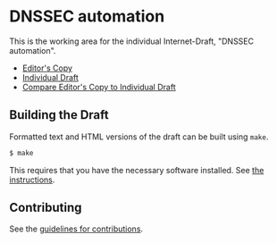 # DNSSEC automation

This is the working area for the individual Internet-Draft, "DNSSEC automation".

* [Editor's Copy](https://ulrichwisser.github.io/draft-wisser-dnssec-automation/#go.draft-wisser-dnssec-automation.html)
* [Individual Draft](https://tools.ietf.org/html/draft-wisser-dnssec-automation)
* [Compare Editor's Copy to Individual Draft](https://ulrichwisser.github.io/draft-wisser-dnssec-automation/#go.draft-wisser-dnssec-automation.diff)

## Building the Draft

Formatted text and HTML versions of the draft can be built using `make`.

```sh
$ make
```

This requires that you have the necessary software installed.  See
[the instructions](https://github.com/martinthomson/i-d-template/blob/master/doc/SETUP.md).


## Contributing

See the
[guidelines for contributions](https://github.com/ulrichwisser/draft-wisser-dnssec-automation/blob/master/CONTRIBUTING.md).
